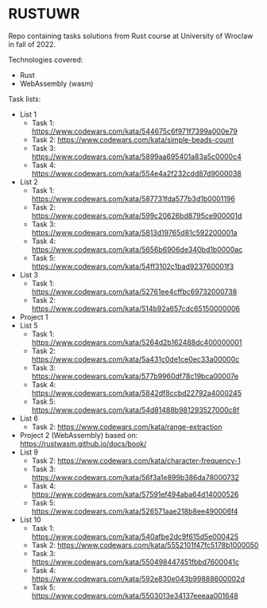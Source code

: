 # RUSTUWR

Repo containing tasks solutions from Rust course at University of Wroclaw in fall of 2022.

Technologies covered:
* Rust
* WebAssembly (wasm)

Task lists:
* List 1
    * Task 1: https://www.codewars.com/kata/544675c6f971f7399a000e79
    * Task 2: https://www.codewars.com/kata/simple-beads-count
    * Task 3: https://www.codewars.com/kata/5899aa695401a83a5c0000c4
    * Task 4: https://www.codewars.com/kata/554e4a2f232cdd87d9000038
* List 2
    * Task 1: https://www.codewars.com/kata/587731fda577b3d1b0001196
    * Task 2: https://www.codewars.com/kata/599c20626bd8795ce900001d
    * Task 3: https://www.codewars.com/kata/5813d19765d81c592200001a
    * Task 4: https://www.codewars.com/kata/5656b6906de340bd1b0000ac
    * Task 5: https://www.codewars.com/kata/54ff3102c1bad923760001f3
* List 3
    * Task 1: https://www.codewars.com/kata/52761ee4cffbc69732000738
    * Task 2: https://www.codewars.com/kata/514b92a657cdc65150000006
* Project 1
* List 5
    * Task 1: https://www.codewars.com/kata/5264d2b162488dc400000001
    * Task 2: https://www.codewars.com/kata/5a431c0de1ce0ec33a00000c
    * Task 3: https://www.codewars.com/kata/577b9960df78c19bca00007e
    * Task 4: https://www.codewars.com/kata/5842df8ccbd22792a4000245
    * Task 5: https://www.codewars.com/kata/54d81488b981293527000c8f
* List 6
    * Task 2: https://www.codewars.com/kata/range-extraction
* Project 2 (WebAssembly) based on: https://rustwasm.github.io/docs/book/
* List 9
    * Task 2: https://www.codewars.com/kata/character-frequency-1
    * Task 3: https://www.codewars.com/kata/56f3a1e899b386da78000732
    * Task 4: https://www.codewars.com/kata/57591ef494aba64d14000526
    * Task 5: https://www.codewars.com/kata/526571aae218b8ee490006f4
* List 10
    * Task 1: https://www.codewars.com/kata/540afbe2dc9f615d5e000425
    * Task 2: https://www.codewars.com/kata/5552101f47fc5178b1000050
    * Task 3: https://www.codewars.com/kata/550498447451fbbd7600041c
    * Task 4: https://www.codewars.com/kata/592e830e043b99888600002d
    * Task 5: https://www.codewars.com/kata/5503013e34137eeeaa001648
